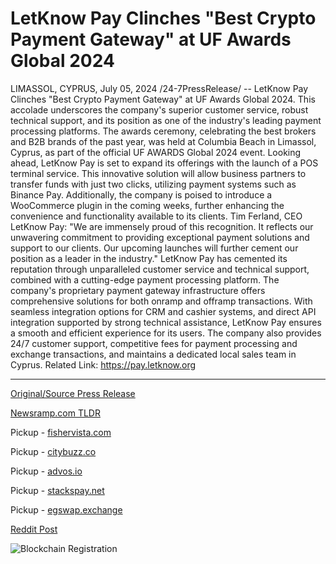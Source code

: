 # LetKnow Pay Clinches "Best Crypto Payment Gateway" at UF Awards Global 2024

LIMASSOL, CYPRUS, July 05, 2024 /24-7PressRelease/ -- LetKnow Pay Clinches "Best Crypto Payment Gateway" at UF Awards Global 2024. This accolade underscores the company's superior customer service, robust technical support, and its position as one of the industry's leading payment processing platforms. The awards ceremony, celebrating the best brokers and B2B brands of the past year, was held at Columbia Beach in Limassol, Cyprus, as part of the official UF AWARDS Global 2024 event.  Looking ahead, LetKnow Pay is set to expand its offerings with the launch of a POS terminal service. This innovative solution will allow business partners to transfer funds with just two clicks, utilizing payment systems such as Binance Pay. Additionally, the company is poised to introduce a WooCommerce plugin in the coming weeks, further enhancing the convenience and functionality available to its clients.  Tim Ferland, CEO LetKnow Pay: "We are immensely proud of this recognition. It reflects our unwavering commitment to providing exceptional payment solutions and support to our clients. Our upcoming launches will further cement our position as a leader in the industry."  LetKnow Pay has cemented its reputation through unparalleled customer service and technical support, combined with a cutting-edge payment processing platform. The company's proprietary payment gateway infrastructure offers comprehensive solutions for both onramp and offramp transactions. With seamless integration options for CRM and cashier systems, and direct API integration supported by strong technical assistance, LetKnow Pay ensures a smooth and efficient experience for its users. The company also provides 24/7 customer support, competitive fees for payment processing and exchange transactions, and maintains a dedicated local sales team in Cyprus.  Related Link: https://pay.letknow.org 

---

[Original/Source Press Release](https://www.24-7pressrelease.com/press-release/512289/letknow-pay-clinches-best-crypto-payment-gateway-at-uf-awards-global-2024)
                    

[Newsramp.com TLDR](https://newsramp.com/curated-news/letknow-pay-wins-best-crypto-payment-gateway-at-uf-awards-global-2024/beae485d42be733ac1c60efd433c0104) 


Pickup - [fishervista.com](https://fishervista.com/en/letknow-pay-wins-best-crypto-payment-gateway-at-uf-awards-global-2024/20244720)

Pickup - [citybuzz.co](https://citybuzz.co/2024/07/05/letknow-pay-recognized-as-best-crypto-payment-gateway-at-uf-awards-global-2024)

Pickup - [advos.io](https://advos.io/en/letknow-pay-wins-best-crypto-payment-gateway-at-uf-awards-global-2024/20244720)

Pickup - [stackspay.net](https://stackspay.net/crypto-news/letknow-pay-wins-best-crypto-payment-gateway-at-uf-awards-global-2024)

Pickup - [egswap.exchange](https://egswap.exchange/crypto-news/letknow-pay-wins-best-crypto-payment-gateway-at-uf-awards-global-2024)
 



[Reddit Post](https://www.reddit.com/r/CryptoNewsInfo/comments/1dvwkjw/letknow_pay_wins_best_crypto_payment_gateway_at/) 



![Blockchain Registration](https://cdn.newsramp.app/24-7PressRelease/qrcode/247/5/clubGvTM.webp)